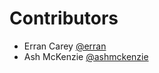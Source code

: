 # Contributors

- Erran Carey [@erran](https://gitlab.com/erran)
- Ash McKenzie [@ashmckenzie](https://gitlab.com/ashmckenzie)
